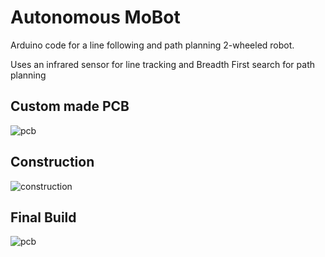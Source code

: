 # Autonomous MoBot

Arduino code for a line following and path planning 2-wheeled robot.

Uses an infrared sensor for line tracking and Breadth First search for path planning

## Custom made PCB
![pcb](https://github.com/eoinoreilly30/autonomous-mobot/blob/master/pcb.jpg)

## Construction
![construction](https://github.com/eoinoreilly30/autonomous-mobot/blob/master/building.jpg)

## Final Build
![pcb](https://github.com/eoinoreilly30/autonomous-mobot/blob/master/mobot.jpeg)
